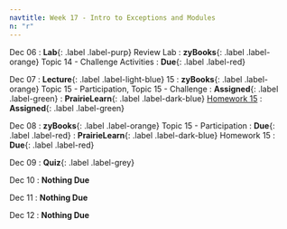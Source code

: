 ```yaml
---
navtitle: Week 17 - Intro to Exceptions and Modules
n: "r"
---
```


Dec 06
: **Lab**{: .label .label-purp} [](#) Review Lab
: **zyBooks**{: .label .label-orange} Topic 14 - Challenge Activities
    : **Due**{: .label .label-red}

Dec 07
: **Lecture**{: .label .label-light-blue} 15
: **zyBooks**{: .label .label-orange} Topic 15 - Participation, Topic 15 - Challenge
    : **Assigned**{: .label .label-green}
: **PrairieLearn**{: .label .label-dark-blue} [Homework 15](https://www.prairielearn.org/pl/course_instance/128740/assessment/2312028)
    : **Assigned**{: .label .label-green}


Dec 08
: **zyBooks**{: .label .label-orange} Topic 15 - Participation
    : **Due**{: .label .label-red}
: **PrairieLearn**{: .label .label-dark-blue} Homework 15
    : **Due**{: .label .label-red}


Dec 09
: **Quiz**{: .label .label-grey}

Dec 10
: **Nothing Due**

Dec 11
: **Nothing Due**

Dec 12
: **Nothing Due**


